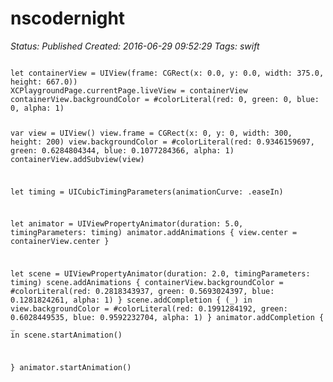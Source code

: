 # nscodernight

_Status: Published_
_Created: 2016-06-29 09:52:29_
_Tags: swift_

<code>
let containerView = UIView(frame: CGRect(x: 0.0, y: 0.0, width: 375.0, height: 667.0))
XCPlaygroundPage.currentPage.liveView = containerView
containerView.backgroundColor = #colorLiteral(red: 0, green: 0, blue: 0, alpha: 1)

var view = UIView()
view.frame = CGRect(x: 0, y: 0, width: 300, height: 200)
view.backgroundColor = #colorLiteral(red: 0.9346159697, green: 0.6284804344, blue: 0.1077284366, alpha: 1)
containerView.addSubview(view)

let timing = UICubicTimingParameters(animationCurve: .easeIn)

let animator = UIViewPropertyAnimator(duration: 5.0, timingParameters: timing)
animator.addAnimations
  {
    view.center = containerView.center
}



let scene = UIViewPropertyAnimator(duration: 2.0, timingParameters: timing)
scene.addAnimations { 
  containerView.backgroundColor = #colorLiteral(red: 0.2818343937, green: 0.5693024397, blue: 0.1281824261, alpha: 1)
}
scene.addCompletion { (_) in
  view.backgroundColor = #colorLiteral(red: 0.1991284192, green: 0.6028449535, blue: 0.9592232704, alpha: 1)
}
animator.addCompletion
  { _ in
      scene.startAnimation()
    
}
animator.startAnimation()

</code>